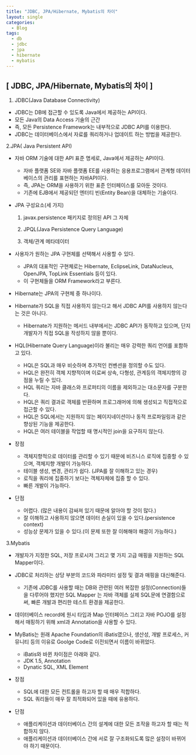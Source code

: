 ```yaml
---
title: "JDBC, JPA/Hibernate, Mybatis의 차이"
layout: single
categories:
  - Blog
tags:
  - db
  - jdbc
  - jpa
  - hibernate
  - mybatis
---
```


## [ JDBC, JPA/Hibernate, Mybatis의 차이 ]

1. JDBC(Java Database Connectivity)

- JDBC는 DB에 접근할 수 있도록 Java에서 제공하는 API이다.
- 모든 Java의 Data Access 기술의 근간
- 즉, 모든 Persistence Framework는 내부적으로 JDBC API를 이용한다.
- JDBC는 데이터베이스에서 자료를 쿼리하거나 업데이트 하는 방법을 제공한다.

2.JPA( Java Persistent API)

- 자바 ORM 기술에 대한 API 표준 명세로, Java에서 제공하는 API이다.
    - 자바 플랫폼 SE와 자바 플랫폼 EE를 사용하는 응용프로그램에서 관계형 데이터 베이스의 관리를 표현하는 자바API이다.
    - 즉, JPA는 ORM을 사용하기 위한 표준 인터페이스를 모아둔 것이다.
    - 기존에 EJB에서 제공되던 엔터티 빈(Entity Bean)을 대체하는 기술이다.
- JPA 구성요소(세 가지)

    1) javax.persistence 패키지로 정의된 API 그 자체

    2) JPQL(Java Persistence Query Language)

    3) 객체/관계 메타데이터

- 사용자가 원하는 JPA 구현체를 선택해서 사용할 수 있다.
    - JPA의 대표적인 구현체로는 Hibernate, EclipseLink, DataNucleus, OpenJPA, TopLink Essentials 등이 있다.
    - 이 구현체들을 ORM Framework라고 부른다.

- Hibernate는 JPA의 구현체 중 하나이다.
- Hibernate가 SQL을 직접 사용하지 않는다고 해서 JDBC API를 사용하지 않는다는 것은 아니다.
    - Hibernate가 지원하는 메서드 내부에서는 JDBC API가 동작하고 있으며, 단지 개발자가 직접 SQL을 작성하지 않을 뿐이다.
- HQL(Hibernate Query Language)이라 불리는 매우 강력한 쿼리 언어를 포함하고 있다.
    - HQL은 SQL과 매우 비슷하며 추가적인 컨벤션을 정의할 수도 있다.
    - HQL은 완전히 객체 지향적이며 이로써 상속, 다형성, 관계등의 객체지향의 강점을 누릴 수 있다.
    - HQL 쿼리는 자바 클래스와 프로퍼티의 이름을 제외하고는 대소문자를 구분한다.
    - HQL은 쿼리 결과로 객체를 반환하며 프로그래머에 의해 생성되고 직접적으로 접근할 수 있다.
    - HQL은 SQL에서는 지원하지 않는 페이지네이션이나 동적 프로파일링과 같은 향상된 기능을 제공한다.
    - HQL은 여러 테이블을 작업할 때 명시적인 join을 요구하지 않는다.

- 장점
    - 객체지향적으로 데이터를 관리할 수 있기 때문에 비즈니스 로직에 집중할 수 있으며, 객체지향 개발이 가능하다.
    - 테이블 생성, 변경, 관리가 쉽다. (JPA를 잘 이해하고 있는 경우)
    - 로직을 쿼리에 집중하기 보다는 객체자체에 집중 할 수 있다.
    - 빠른 개발이 가능하다.

- 단점
    - 어렵다. (많은 내용이 감싸져 있기 때문에 알아야 할 것이 많다.)
    - 잘 이해하고 사용하지 않으면 데이터 손실이 있을 수 있다.(persistence context)
    - 성능상 문제가 있을 수 있다.(이 문제 또한 잘 이해해야 해결이 가능하다.)

3.Mybatis

- 개발자가 지정한 SQL, 저장 프로시저 그리고 몇 가지 고급 매핑을 지원하는 SQL Mapper이다.
- JDBC로 처리하는 상당 부분의 코드와 파라미터 설정 및 결과 매핑을 대신해준다.
    - 기존에 JDBC를 사용할 때는 DB와 관련된 여러 복잡한 설정(Connection)들을 다루어야 했지만 SQL Mapper 는 자바 객체를 실제 SQL문에 연결함으로써, 빠른 개발과 편리한 테스트 환경을 제공한다.
- 데이터베이스 record에 원시 타입과 Map 인터페이스 그리고 자바 POJO를 설정해서 매핑하기 위해 xml과 Annotation을 사용할 수 있다.
- MyBatis는 원래 Apache Foundation의 iBatis였으나, 생산성, 개발 프로세스, 커뮤니티 등의 이유로 Goolge Code로 이전되면서 이름이 바뀌었다.
    - iBatis와 바뀐 차이점은 아래와 같다.
    - JDK 1.5, Annotation
    - Dynatic SQL, XML Element

- 장점
    - SQL에 대한 모든 컨트롤을 하고자 할 때 매우 적합하다.
    - SQL 쿼리들이 매우 잘 최적화되어 있을 때에 유용하다.

- 단점
    - 애플리케이션과 데이터베이스 간의 설계에 대한 모든 조작을 하고자 할 때는 적합하지 않다.
    - 애플리케이션과 데이터베이스 간에 서로 잘 구조화되도록 많은 설정이 바뀌어야 하기 때문이다.

